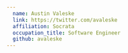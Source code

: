 ```yaml
---
  name: Austin Valeske
  link: https://twitter.com/avaleske
  affiliation: Socrata
  occupation_title: Software Engineer
  github: avaleske
---
```

